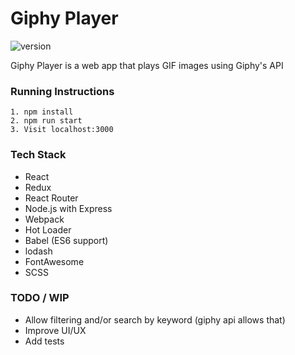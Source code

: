 # Giphy Player

![version](https://img.shields.io/badge/version-1.1.0-green.svg)

Giphy Player is a web app that plays GIF images using Giphy's API

### Running Instructions

```
1. npm install
2. npm run start
3. Visit localhost:3000
```

### Tech Stack

* React
* Redux
* React Router
* Node.js with Express
* Webpack
* Hot Loader
* Babel (ES6 support)
* lodash
* FontAwesome
* SCSS

### TODO / WIP

* Allow filtering and/or search by keyword (giphy api allows that)
* Improve UI/UX
* Add tests